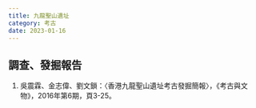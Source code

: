 ```yaml
---
title: 九龍聖山遺址
category: 考古
date: 2023-01-16
---
```

## 調查、發掘報告
1. 吳震霖、金志偉、劉文鎖：〈香港九龍聖山遺址考古發掘簡報〉，《考古與文物》，2016年第6期，頁3-25。